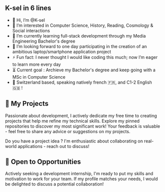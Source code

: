 ## K-sel in 6 lines
- 👋 Hi, I’m @K-sel  
- 👀 I’m interested in Computer Science, History, Reading, Cosmology & Social interactions
- 🌱 I’m currently learning full-stack development through my Media Engineering Bachelor's degree  
- 💞️ I’m looking forward to one day participating in the creation of an ambitious laptop/smartphone application project  
- ⚡ Fun fact: I never thought I would like coding this much; now I’m eager to learn more every day
- ⏳ Current goal : Archieve my Bachelor's degree and keep going with a MSc in Computer Science
- 📍 Switzerland based, speaking natively french 🇫🇷, and C1-2 English 🇬🇧 !


## 🚀 My Projects
Passionate about development, I actively dedicate my free time to creating projects that help me refine my technical skills. Explore my pinned repositories to discover my most significant work! Your feedback is valuable - feel free to share any advice or suggestions on my projects.

Do you have a project idea ? I'm enthusiastic about collaborating on real-world applications - reach out to discuss!


## 💼 Open to Opportunities
Actively seeking a development internship, I'm ready to put my skills and motivation to work for your team. If my profile matches your needs, I would be delighted to discuss a potential collaboration!









